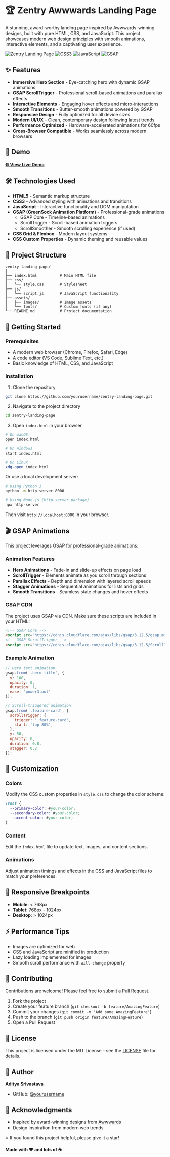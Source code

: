 # 🏆 Zentry Awwwards Landing Page

A stunning, award-worthy landing page inspired by Awwwards-winning designs, built with pure HTML, CSS, and JavaScript. This project showcases modern web design principles with smooth animations, interactive elements, and a captivating user experience.

![Zentry Landing Page](https://img.shields.io/badge/HTML5-E34F26?style=for-the-badge&logo=html5&logoColor=white)
![CSS3](https://img.shields.io/badge/CSS3-1572B6?style=for-the-badge&logo=css3&logoColor=white)
![JavaScript](https://img.shields.io/badge/JavaScript-F7DF1E?style=for-the-badge&logo=javascript&logoColor=black)
![GSAP](https://img.shields.io/badge/GSAP-88CE02?style=for-the-badge&logo=greensock&logoColor=black)

## ✨ Features

- **Immersive Hero Section** - Eye-catching hero with dynamic GSAP animations
- **GSAP ScrollTrigger** - Professional scroll-based animations and parallax effects
- **Interactive Elements** - Engaging hover effects and micro-interactions
- **Smooth Transitions** - Butter-smooth animations powered by GSAP
- **Responsive Design** - Fully optimized for all device sizes
- **Modern UI/UX** - Clean, contemporary design following latest trends
- **Performance Optimized** - Hardware-accelerated animations for 60fps
- **Cross-Browser Compatible** - Works seamlessly across modern browsers

## 🚀 Demo

**[🌐 View Live Demo](https://elegant-salamander-8074ea.netlify.app/)**


## 🛠️ Technologies Used

- **HTML5** - Semantic markup structure
- **CSS3** - Advanced styling with animations and transitions
- **JavaScript** - Interactive functionality and DOM manipulation
- **GSAP (GreenSock Animation Platform)** - Professional-grade animations
  - GSAP Core - Timeline-based animations
  - ScrollTrigger - Scroll-based animation triggers
  - ScrollSmoother - Smooth scrolling experience (if used)
- **CSS Grid & Flexbox** - Modern layout systems
- **CSS Custom Properties** - Dynamic theming and reusable values

## 📂 Project Structure

```
zentry-landing-page/
│
├── index.html          # Main HTML file
├── css/
│   └── style.css       # Stylesheet
├── js/
│   └── script.js       # JavaScript functionality
├── assets/
│   ├── images/         # Image assets
│   └── fonts/          # Custom fonts (if any)
└── README.md           # Project documentation
```

## 🎯 Getting Started

### Prerequisites

- A modern web browser (Chrome, Firefox, Safari, Edge)
- A code editor (VS Code, Sublime Text, etc.)
- Basic knowledge of HTML, CSS, and JavaScript

### Installation

1. Clone the repository
```bash
git clone https://github.com/yourusername/zentry-landing-page.git
```

2. Navigate to the project directory
```bash
cd zentry-landing-page
```

3. Open `index.html` in your browser
```bash
# On macOS
open index.html

# On Windows
start index.html

# On Linux
xdg-open index.html
```

Or use a local development server:
```bash
# Using Python 3
python -m http.server 8000

# Using Node.js (http-server package)
npx http-server
```

Then visit `http://localhost:8000` in your browser.

## 🎬 GSAP Animations

This project leverages GSAP for professional-grade animations:

### Animation Features
- **Hero Animations** - Fade-in and slide-up effects on page load
- **ScrollTrigger** - Elements animate as you scroll through sections
- **Parallax Effects** - Depth and dimension with layered scroll speeds
- **Stagger Animations** - Sequential animations for lists and grids
- **Smooth Transitions** - Seamless state changes and hover effects

### GSAP CDN
The project uses GSAP via CDN. Make sure these scripts are included in your HTML:
```html
<!-- GSAP Core -->
<script src="https://cdnjs.cloudflare.com/ajax/libs/gsap/3.12.5/gsap.min.js"></script>
<!-- GSAP ScrollTrigger -->
<script src="https://cdnjs.cloudflare.com/ajax/libs/gsap/3.12.5/ScrollTrigger.min.js"></script>
```

### Example Animation
```javascript
// Hero text animation
gsap.from('.hero-title', {
  y: 100,
  opacity: 0,
  duration: 1,
  ease: 'power3.out'
});

// Scroll-triggered animation
gsap.from('.feature-card', {
  scrollTrigger: {
    trigger: '.feature-card',
    start: 'top 80%',
  },
  y: 50,
  opacity: 0,
  duration: 0.8,
  stagger: 0.2
});
```

## 🎨 Customization

### Colors
Modify the CSS custom properties in `style.css` to change the color scheme:
```css
:root {
  --primary-color: #your-color;
  --secondary-color: #your-color;
  --accent-color: #your-color;
}
```

### Content
Edit the `index.html` file to update text, images, and content sections.

### Animations
Adjust animation timings and effects in the CSS and JavaScript files to match your preferences.

## 📱 Responsive Breakpoints

- **Mobile**: < 768px
- **Tablet**: 768px - 1024px
- **Desktop**: > 1024px

## ⚡ Performance Tips

- Images are optimized for web
- CSS and JavaScript are minified in production
- Lazy loading implemented for images
- Smooth scroll performance with `will-change` property

## 🤝 Contributing

Contributions are welcome! Please feel free to submit a Pull Request.

1. Fork the project
2. Create your feature branch (`git checkout -b feature/AmazingFeature`)
3. Commit your changes (`git commit -m 'Add some AmazingFeature'`)
4. Push to the branch (`git push origin feature/AmazingFeature`)
5. Open a Pull Request

## 📝 License

This project is licensed under the MIT License - see the [LICENSE](LICENSE) file for details.

## 👤 Author

**Aditya Srivastava**
- GitHub: [@yourusername](https://github.com/KAMADO-999)


## 🙏 Acknowledgments

- Inspired by award-winning designs from [Awwwards](https://www.awwwards.com/)
- Design inspiration from modern web trends


⭐ If you found this project helpful, please give it a star!

**Made with ❤️ and lots of ☕**
